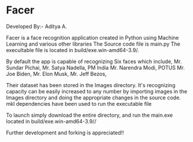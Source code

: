 # Facer
Developed By:- Aditya A.


Facer is a face recognition application created in Python using Machine Learning and various other libraries
The Source code file is main.py 
The execultable file is located in build/exe.win-amd64-3.9/.

By default the app is capable of recognizing Six faces which include,
Mr. Sundar Pichai,
Mr. Satya Nadella,
PM India Mr. Narendra Modi,
POTUS Mr. Joe Biden,
Mr. Elon Musk,
Mr. Jeff Bezos,

Their dataset has been stored in the Images directory.
It's recognizing capacity can be easily increased to any number by importing images in the Images directory and doing the appropriate changes in the source code.
mkl dependencies have been used to run the executable file


To launch simply download the entire directory, and run the main.exe located in build/exe.win-amd64-3.9//

Further development and forking is appreciated!!
                                                                
                                                                
